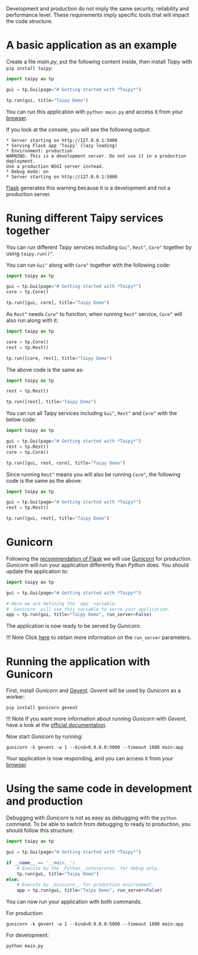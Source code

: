 Development and production do not imply the same security, reliability and performance level.
These requirements imply specific tools that will impact the code structure.

# A basic application as an example

Create a file _main.py_, put the following content inside, then install _Taipy_ with `pip install taipy`:
```python
import taipy as tp

gui = tp.Gui(page="# Getting started with *Taipy*")

tp.run(gui, title="Taipy Demo")
```

You can run this application with `python main.py` and access it from your [browser](http://localhost:5000).

If you look at the console, you will see the following output:
```
* Server starting on http://127.0.0.1:5000
* Serving Flask app ‘Taipy’ (lazy loading)
* Environment: production
WARNING: This is a development server. Do not use it in a production deployment.
Use a production WSGI server instead.
* Debug mode: on
* Server starting on http://127.0.0.1:5000
```

[Flask](https://flask.palletsprojects.com/en/2.1.x/) generates this warning because it is a development and not
a production server.

# Runing different Taipy services together

You can run different Taipy services including `Gui^`, `Rest^`, `Core^` together by using `taipy.run()^`.

You can run `Gui^` along with `Core^` together with the following code:
```python
import taipy as tp

gui = tp.Gui(page="# Getting started with *Taipy*")
core = tp.Core()

tp.run([gui, core], title="Taipy Demo")
```

As `Rest^` needs `Core^` to function, when running `Rest^` service, `Core^` will also run along with it:
```python
import taipy as tp

core = tp.Core()
rest = tp.Rest()

tp.run([core, rest], title="Taipy Demo")
```

The above code is the same as:
```python
import taipy as tp

rest = tp.Rest()

tp.run([rest], title="Taipy Demo")
```

You can run all Taipy services including `Gui^`, `Rest^` and `Core^` with the below code:
```python
import taipy as tp

gui = tp.Gui(page="# Getting started with *Taipy*")
rest = tp.Rest()
core = tp.Core()

tp.run([gui, rest, core], title="Taipy Demo")
```

Since running `Rest^` means you will also be running `Core^`, the following code is the same as the above:
```python
import taipy as tp

gui = tp.Gui(page="# Getting started with *Taipy*")
rest = tp.Rest()

tp.run([gui, rest], title="Taipy Demo")
```

# Gunicorn

Following the [recommendation of Flask](https://flask.palletsprojects.com/en/2.1.x/deploying/) we will use
[Gunicorn](https://gunicorn.org/) for production. _Gunicorn_ will run your application differently than _Python_ does. You should update the application to:
```python
import taipy as tp

gui = tp.Gui(page="# Getting started with *Taipy*")

# Here we are defining the `app` variable.
# _Gunicorn_ will use this variable to serve your application.
app = tp.run(gui, title="Taipy Demo", run_server=False)
```

The application is now ready to be served by _Gunicorn_.

!!! Note
    Click [here](../../reference/taipy.gui.Gui/#taipy.gui.gui.Gui.run) to obtain more information on the `run_server`
    parameters.

# Running the application with Gunicorn

First, install _Gunicorn_ and [Gevent](http://www.gevent.org/). _Gevent_ will be used by _Gunicorn_ as a worker:
```
pip install gunicorn gevent
```

!!! Note
    If you want more information about running _Gunicorn_ with _Gevent_, have a look at the
    [official documentation](https://flask-socketio.readthedocs.io/en/latest/deployment.html).

Now start _Gunicorn_ by running:
```
gunicorn -k gevent -w 1 --bind=0.0.0.0:5000 --timeout 1800 main:app
```

Your application is now responding, and you can access it from your [browser](http://localhost:5000).

# Using the same code in development and production

Debugging with _Gunicorn_ is not as easy as debugging with the `python` command. To be able to switch
from debugging to ready to production, you should follow this structure:
```python
import taipy as tp

gui = tp.Gui(page="# Getting started with *Taipy*")

if __name__ == '__main__':
    # Execute by the _Python_ interpretor, for debug only.
    tp.run(gui, title="Taipy Demo")
else:
    # Execute by _Gunicorn_, for production environment.
    app = tp.run(gui, title="Taipy Demo", run_server=False)
```

You can now run your application with both commands.

For production:
```
gunicorn -k gevent -w 1 --bind=0.0.0.0:5000 --timeout 1800 main:app
```

For development:
```
python main.py
```
